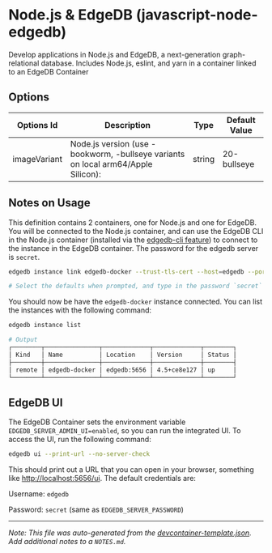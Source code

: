
# Node.js & EdgeDB (javascript-node-edgedb)

Develop applications in Node.js and EdgeDB, a next-generation graph-relational database. Includes Node.js, eslint, and yarn in a container linked to an EdgeDB Container

## Options

| Options Id | Description | Type | Default Value |
|-----|-----|-----|-----|
| imageVariant | Node.js version (use -bookworm, -bullseye variants on local arm64/Apple Silicon): | string | 20-bullseye |

## Notes on Usage

This definition contains 2 containers, one for Node.js and one for EdgeDB. You will be connected to the Node.js container, and can use the EdgeDB CLI in the Node.js container (installed via the [edgedb-cli feature](https://github.com/joshuanianji/devcontainer-features/tree/main/src/edgedb-cli)) to connect to the instance in the EdgeDB container. The password for the edgedb server is `secret`.

```bash
edgedb instance link edgedb-docker --trust-tls-cert --host=edgedb --port=5656 --password

# Select the defaults when prompted, and type in the password `secret` when prompted
```

You should now be have the `edgedb-docker` instance connected. You can list the instances with the following command:

```bash
edgedb instance list

# Output
┌────────┬───────────────┬─────────────┬─────────────┬────────┐
│ Kind   │ Name          │ Location    │ Version     │ Status │
├────────┼───────────────┼─────────────┼─────────────┼────────┤
│ remote │ edgedb-docker │ edgedb:5656 │ 4.5+ce8e127 │ up     │
└────────┴───────────────┴─────────────┴─────────────┴────────┘
```

## EdgeDB UI

The EdgeDB Container sets the environment variable `EDGEDB_SERVER_ADMIN_UI=enabled`, so you can run the integrated UI. To access the UI, run the following command:

```bash
edgedb ui --print-url --no-server-check
```

This should print out a URL that you can open in your browser, something like [http://localhost:5656/ui](http://localhost:5656/ui). The default credentials are:

Username: `edgedb`

Password: `secret` (same as `EDGEDB_SERVER_PASSWORD`)


---

_Note: This file was auto-generated from the [devcontainer-template.json](https://github.com/joshuanianji/devcontainer-templates/blob/main/src/javascript-node-edgedb/devcontainer-template.json).  Add additional notes to a `NOTES.md`._
